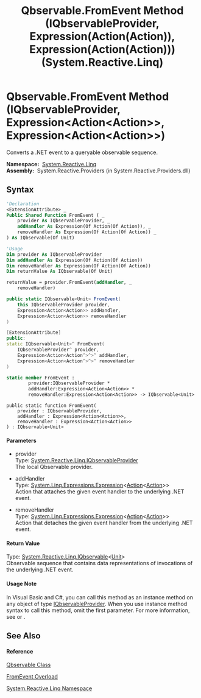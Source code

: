 ﻿---
title: Qbservable.FromEvent Method (IQbservableProvider, Expression(Action(Action)), Expression(Action(Action))) (System.Reactive.Linq)
TOCTitle: FromEvent Method (IQbservableProvider, Expression(Action(Action)), Expression(Action(Action)))
ms:assetid: M:System.Reactive.Linq.Qbservable.FromEvent(System.Reactive.Linq.IQbservableProvider,System.Linq.Expressions.Expression{System.Action{System.Action}},System.Linq.Expressions.Expression{System.Action{System.Action}})
ms:mtpsurl: https://msdn.microsoft.com/en-us/library/system.reactive.linq.qbservable.fromevent(v=VS.103)
ms:contentKeyID: 36069266
ms.date: 06/28/2011
mtps_version: v=VS.103
dev_langs:
- vb
- csharp
- c++
- fsharp
- jscript
---

# Qbservable.FromEvent Method (IQbservableProvider, Expression\<Action\<Action\>\>, Expression\<Action\<Action\>\>)

Converts a .NET event to a queryable observable sequence.

**Namespace:**  [System.Reactive.Linq](hh211929\(v=vs.103\).md)  
**Assembly:**  System.Reactive.Providers (in System.Reactive.Providers.dll)

## Syntax

``` vb
'Declaration
<ExtensionAttribute> _
Public Shared Function FromEvent ( _
    provider As IQbservableProvider, _
    addHandler As Expression(Of Action(Of Action)), _
    removeHandler As Expression(Of Action(Of Action)) _
) As IQbservable(Of Unit)
```

``` vb
'Usage
Dim provider As IQbservableProvider
Dim addHandler As Expression(Of Action(Of Action))
Dim removeHandler As Expression(Of Action(Of Action))
Dim returnValue As IQbservable(Of Unit)

returnValue = provider.FromEvent(addHandler, _
    removeHandler)
```

``` csharp
public static IQbservable<Unit> FromEvent(
    this IQbservableProvider provider,
    Expression<Action<Action>> addHandler,
    Expression<Action<Action>> removeHandler
)
```

``` c++
[ExtensionAttribute]
public:
static IQbservable<Unit>^ FromEvent(
    IQbservableProvider^ provider, 
    Expression<Action<Action^>^>^ addHandler, 
    Expression<Action<Action^>^>^ removeHandler
)
```

``` fsharp
static member FromEvent : 
        provider:IQbservableProvider * 
        addHandler:Expression<Action<Action>> * 
        removeHandler:Expression<Action<Action>> -> IQbservable<Unit> 
```

``` jscript
public static function FromEvent(
    provider : IQbservableProvider, 
    addHandler : Expression<Action<Action>>, 
    removeHandler : Expression<Action<Action>>
) : IQbservable<Unit>
```

#### Parameters

  - provider  
    Type: [System.Reactive.Linq.IQbservableProvider](hh212104\(v=vs.103\).md)  
    The local Qbservable provider.  

<!-- end list -->

  - addHandler  
    Type: [System.Linq.Expressions.Expression](https://msdn.microsoft.com/en-us/library/Bb335710)\<[Action](https://msdn.microsoft.com/en-us/library/018hxwa8)\<[Action](https://msdn.microsoft.com/en-us/library/Bb534741)\>\>  
    Action that attaches the given event handler to the underlying .NET event.  

<!-- end list -->

  - removeHandler  
    Type: [System.Linq.Expressions.Expression](https://msdn.microsoft.com/en-us/library/Bb335710)\<[Action](https://msdn.microsoft.com/en-us/library/018hxwa8)\<[Action](https://msdn.microsoft.com/en-us/library/Bb534741)\>\>  
    Action that detaches the given event handler from the underlying .NET event.  

#### Return Value

Type: [System.Reactive.Linq.IQbservable](hh229328\(v=vs.103\).md)\<[Unit](hh211727\(v=vs.103\).md)\>  
Observable sequence that contains data representations of invocations of the underlying .NET event.  

#### Usage Note

In Visual Basic and C\#, you can call this method as an instance method on any object of type [IQbservableProvider](hh212104\(v=vs.103\).md). When you use instance method syntax to call this method, omit the first parameter. For more information, see [](https://msdn.microsoft.com/en-us/library/Bb384936) or [](https://msdn.microsoft.com/en-us/library/Bb383977).

## See Also

#### Reference

[Qbservable Class](hh211693\(v=vs.103\).md)

[FromEvent Overload](hh244324\(v=vs.103\).md)

[System.Reactive.Linq Namespace](hh211929\(v=vs.103\).md)


